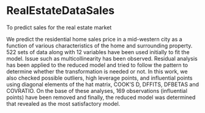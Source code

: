 # RealEstateDataSales
To predict sales for the real estate market 

We predict the residential home sales price in a mid-western city as a function of various characteristics of the home and 
surrounding property. 522 sets of data along with 12 variables have been used initially to fit the model. Issue such as 
multicollinearity has been observed. Residual analysis has been applied to the reduced model and tried to follow the pattern 
to determine whether the transformation is needed or not. In this work, we also checked possible outliers, high leverage points, 
and influential points using diagonal elements of the hat matrix, COOK’S D, DFFITS, DFBETAS and COVRATIO. On the base of these 
analyses, 169 observations (influential points) have been removed and finally, the reduced model was determined that revealed 
as the most satisfactory model.
